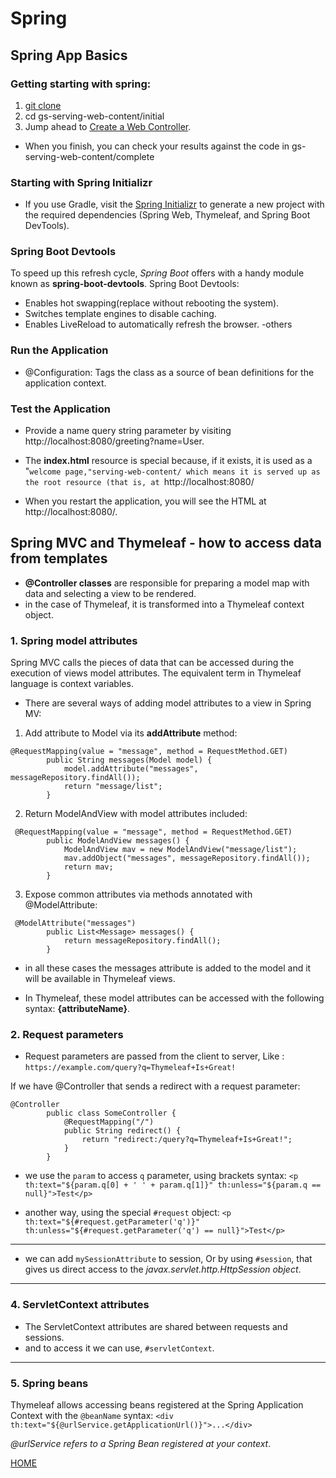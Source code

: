# **Spring**

## **Spring App Basics**

### Getting starting with spring:
1. [git clone](https://github.com/spring-guides/gs-serving-web-content.git)
2. cd gs-serving-web-content/initial
3. Jump ahead to [Create a Web Controller](https://spring.io/guides/gs/serving-web-content/#initial).
- When you finish, you can check your results against the code in gs-serving-web-content/complete

### Starting with Spring Initializr

- If you use Gradle, visit the [Spring Initializr](https://start.spring.io/) to generate a new project with the required dependencies (Spring Web, Thymeleaf, and Spring Boot DevTools).

### Spring Boot Devtools
To speed up this refresh cycle, *Spring Boot* offers with a handy module known as **spring-boot-devtools**. Spring Boot Devtools:
- Enables hot swapping(replace without rebooting the system).
- Switches template engines to disable caching.
- Enables LiveReload to automatically refresh the browser.
-others

### Run the Application
- @Configuration: Tags the class as a source of bean definitions for the application context.

### Test the Application
- Provide a name query string parameter by visiting http://localhost:8080/greeting?name=User. 

- The **index.html** resource is special because, if it exists, it is used as a "`welcome page,"serving-web-content/ which means it is served up as the root resource (that is, at `http://localhost:8080/
- When you restart the application, you will see the HTML at http://localhost:8080/.


## **Spring MVC and Thymeleaf - how to access data from templates**

- **@Controller classes** are responsible for preparing a model map with data and selecting a view to be rendered. 
- in the case of Thymeleaf, it is transformed into a Thymeleaf context object.

### 1. Spring model attributes

Spring MVC calls the pieces of data that can be accessed during the execution of views model attributes. The equivalent term in Thymeleaf language is context variables.

- There are several ways of adding model attributes to a view in Spring MV:
1. Add attribute to Model via its **addAttribute** method:
```
@RequestMapping(value = "message", method = RequestMethod.GET)
        public String messages(Model model) {
            model.addAttribute("messages", messageRepository.findAll());
            return "message/list";
        }
```
2. Return ModelAndView with model attributes included:

```
 @RequestMapping(value = "message", method = RequestMethod.GET)
        public ModelAndView messages() {
            ModelAndView mav = new ModelAndView("message/list");
            mav.addObject("messages", messageRepository.findAll());
            return mav;
        }
```
3. Expose common attributes via methods annotated with @ModelAttribute:

```
 @ModelAttribute("messages")
        public List<Message> messages() {
            return messageRepository.findAll();
        }
```

-  in all these cases the messages attribute is added to the model and it will be available in Thymeleaf views.

- In Thymeleaf, these model attributes can be accessed with the following syntax: **{attributeName}**.


### 2. Request parameters

- Request parameters are passed from the client to server, Like :
`https://example.com/query?q=Thymeleaf+Is+Great!`

If we have @Controller that sends a redirect with a request parameter:
```
@Controller
        public class SomeController {
            @RequestMapping("/")
            public String redirect() {
                return "redirect:/query?q=Thymeleaf+Is+Great!";
            }
        }
```

- we use the `param` to access `q` parameter, using brackets syntax:
`<p th:text="${param.q[0] + ' ' + param.q[1]}" th:unless="${param.q == null}">Test</p>`

- another way, using the special `#request` object:
`<p th:text="${#request.getParameter('q')}" th:unless="${#request.getParameter('q') == null}">Test</p>`

---

- we can add `mySessionAttribute` to session, Or by using `#session`, that gives us direct access to the *javax.servlet.http.HttpSession object*.

---

### 4. ServletContext attributes
- The ServletContext attributes are shared between requests and sessions.
- and to access it we can use, `#servletContext`.

---
### 5. Spring beans

Thymeleaf allows accessing beans registered at the Spring Application Context with the `@beanName` syntax:
    `<div th:text="${@urlService.getApplicationUrl()}">...</div>`

*@urlService refers to a Spring Bean registered at your context*.     


[HOME](https://malkhaleel88.github.io/reading-notes)